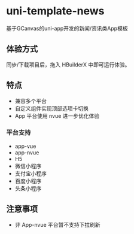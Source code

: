 # uni-template-news
基于GCanvas的uni-app开发的新闻/资讯类App模板

## 体验方式
同步/下载项目后，拖入 HBuilderX 中即可运行体验。

## 特点
* 兼容多个平台
* 自定义组件实现顶部选项卡切换
* App 平台使用 nvue 进一步优化体验

### 平台支持
* app-vue
* app-nvue
* H5
* 微信小程序
* 支付宝小程序
* 百度小程序
* 头条小程序

## 注意事项
* 非 App-nvue 平台暂不支持下拉刷新
